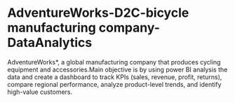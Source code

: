 # AdventureWorks-D2C-bicycle manufacturing company-DataAnalytics
AdventureWorks*, a global manufacturing company that produces cycling equipment and accessories.Main objective  is by using power BI analysis the data and create a dashboard  to track KPIs (sales, revenue, profit, returns), compare regional performance, analyze product-level trends, and identify high-value customers.
